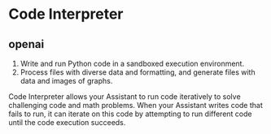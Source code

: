 # Code Interpreter

## openai

1. Write and run Python code in a sandboxed execution environment.
2. Process files with diverse data and formatting, and generate files with data and images of graphs.

Code Interpreter allows your Assistant to run code iteratively to solve challenging code and math problems. When your Assistant writes code that fails to run, it can iterate on this code by attempting to run different code until the code execution succeeds.

